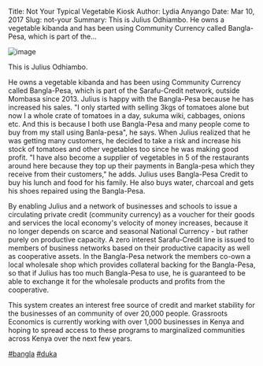 Title: Not Your Typical Vegetable Kiosk
Author: Lydia Anyango
Date: Mar 10, 2017
Slug: not-your
Summary: This is Julius Odhiambo. He owns a vegetable kibanda and has been
using Community Currency called Bangla-Pesa, which is part of
the...

![image](images/blog/not-your1.webp)

This is Julius Odhiambo.

He owns a vegetable kibanda and has been using Community Currency called
Bangla-Pesa, which is part of the Sarafu-Credit network, outside Mombasa
since 2013. Julius is happy with the Bangla-Pesa because he has
increased his sales. "I only started with selling 3kgs of tomatoes alone
but now I a whole crate of tomatoes in a day, sukuma wiki, cabbages,
onions etc. And this is because I both use Bangla-Pesa and many people
come to buy from my stall using Banla-pesa", he says. When Julius
realized that he was getting many customers, he decided to take a risk
and increase his stock of tomatoes and other vegetables too since he was
making good profit. "I have also become a supplier of vegetables in 5 of
the restaurants around here because they top up their payments in
Bangla-pesa which they receive from their customers," he adds. Julius
uses Bangla-Pesa Credit to buy his lunch and food for his family. He
also buys water, charcoal and gets his shoes repaired using the
Bangla-Pesa.

By enabling Julius and a network of businesses and schools to issue a
circulating private credit (community currency) as a voucher for their
goods and services the local economy's velocity of money increases,
because it no longer depends on scarce and seasonal National Currency -
but rather purely on productive capacity. A zero interest Sarafu-Credit
line is issued to members of business networks based on their productive
capacity as well as cooperative assets. In the Bangla-Pesa network the
members co-own a local wholesale shop which provides collateral backing
for the Bangla-Pesa, so that if Julius has too much Bangla-Pesa to use,
he is guaranteed to be able to exchange it for the wholesale products
and profits from the cooperative.

This system creates an interest free source of credit and market
stability for the businesses of an community of over 20,000 people.
Grassroots Economics is currently working with over 1,000 businesses in
Kenya and hoping to spread access to these programs to marginalized
communities across Kenya over the next few years.

[#bangla](https://www.grassrootseconomics.org/blog/hashtags/bangla)
[#duka](https://www.grassrootseconomics.org/blog/hashtags/duka)
